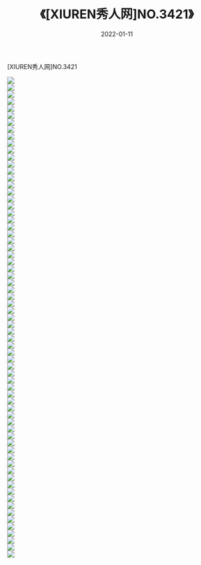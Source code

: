 ﻿---
layout: post
title:  《[XIUREN秀人网]NO.3421》
date:   2022-01-11
img: http://img.660000.xyz/Sharelink/秀人网/秀人网第04部分/[XIUREN秀人网]NO.3421/000.jpg
categories: [美女, 清纯, 唯美]
---

[XIUREN秀人网]NO.3421

 ![](http://img.660000.xyz/Sharelink/秀人网/秀人网第04部分/[XIUREN秀人网]NO.3421/001.jpg) <br>![](http://img.660000.xyz/Sharelink/秀人网/秀人网第04部分/[XIUREN秀人网]NO.3421/002.jpg) <br>![](http://img.660000.xyz/Sharelink/秀人网/秀人网第04部分/[XIUREN秀人网]NO.3421/003.jpg) <br>![](http://img.660000.xyz/Sharelink/秀人网/秀人网第04部分/[XIUREN秀人网]NO.3421/004.jpg) <br>![](http://img.660000.xyz/Sharelink/秀人网/秀人网第04部分/[XIUREN秀人网]NO.3421/005.jpg) <br>![](http://img.660000.xyz/Sharelink/秀人网/秀人网第04部分/[XIUREN秀人网]NO.3421/006.jpg) <br>![](http://img.660000.xyz/Sharelink/秀人网/秀人网第04部分/[XIUREN秀人网]NO.3421/007.jpg) <br>![](http://img.660000.xyz/Sharelink/秀人网/秀人网第04部分/[XIUREN秀人网]NO.3421/008.jpg) <br>![](http://img.660000.xyz/Sharelink/秀人网/秀人网第04部分/[XIUREN秀人网]NO.3421/009.jpg) <br>![](http://img.660000.xyz/Sharelink/秀人网/秀人网第04部分/[XIUREN秀人网]NO.3421/010.jpg) <br>![](http://img.660000.xyz/Sharelink/秀人网/秀人网第04部分/[XIUREN秀人网]NO.3421/011.jpg) <br>![](http://img.660000.xyz/Sharelink/秀人网/秀人网第04部分/[XIUREN秀人网]NO.3421/012.jpg) <br>![](http://img.660000.xyz/Sharelink/秀人网/秀人网第04部分/[XIUREN秀人网]NO.3421/013.jpg) <br>![](http://img.660000.xyz/Sharelink/秀人网/秀人网第04部分/[XIUREN秀人网]NO.3421/014.jpg) <br>![](http://img.660000.xyz/Sharelink/秀人网/秀人网第04部分/[XIUREN秀人网]NO.3421/015.jpg) <br>![](http://img.660000.xyz/Sharelink/秀人网/秀人网第04部分/[XIUREN秀人网]NO.3421/016.jpg) <br>![](http://img.660000.xyz/Sharelink/秀人网/秀人网第04部分/[XIUREN秀人网]NO.3421/017.jpg) <br>![](http://img.660000.xyz/Sharelink/秀人网/秀人网第04部分/[XIUREN秀人网]NO.3421/018.jpg) <br>![](http://img.660000.xyz/Sharelink/秀人网/秀人网第04部分/[XIUREN秀人网]NO.3421/019.jpg) <br>![](http://img.660000.xyz/Sharelink/秀人网/秀人网第04部分/[XIUREN秀人网]NO.3421/020.jpg) <br>![](http://img.660000.xyz/Sharelink/秀人网/秀人网第04部分/[XIUREN秀人网]NO.3421/021.jpg) <br>![](http://img.660000.xyz/Sharelink/秀人网/秀人网第04部分/[XIUREN秀人网]NO.3421/022.jpg) <br>![](http://img.660000.xyz/Sharelink/秀人网/秀人网第04部分/[XIUREN秀人网]NO.3421/023.jpg) <br>![](http://img.660000.xyz/Sharelink/秀人网/秀人网第04部分/[XIUREN秀人网]NO.3421/024.jpg) <br>![](http://img.660000.xyz/Sharelink/秀人网/秀人网第04部分/[XIUREN秀人网]NO.3421/025.jpg) <br>![](http://img.660000.xyz/Sharelink/秀人网/秀人网第04部分/[XIUREN秀人网]NO.3421/026.jpg) <br>![](http://img.660000.xyz/Sharelink/秀人网/秀人网第04部分/[XIUREN秀人网]NO.3421/027.jpg) <br>![](http://img.660000.xyz/Sharelink/秀人网/秀人网第04部分/[XIUREN秀人网]NO.3421/028.jpg) <br>![](http://img.660000.xyz/Sharelink/秀人网/秀人网第04部分/[XIUREN秀人网]NO.3421/029.jpg) <br>![](http://img.660000.xyz/Sharelink/秀人网/秀人网第04部分/[XIUREN秀人网]NO.3421/030.jpg) <br>![](http://img.660000.xyz/Sharelink/秀人网/秀人网第04部分/[XIUREN秀人网]NO.3421/031.jpg) <br>![](http://img.660000.xyz/Sharelink/秀人网/秀人网第04部分/[XIUREN秀人网]NO.3421/032.jpg) <br>![](http://img.660000.xyz/Sharelink/秀人网/秀人网第04部分/[XIUREN秀人网]NO.3421/033.jpg) <br>![](http://img.660000.xyz/Sharelink/秀人网/秀人网第04部分/[XIUREN秀人网]NO.3421/034.jpg) <br>![](http://img.660000.xyz/Sharelink/秀人网/秀人网第04部分/[XIUREN秀人网]NO.3421/035.jpg) <br>![](http://img.660000.xyz/Sharelink/秀人网/秀人网第04部分/[XIUREN秀人网]NO.3421/036.jpg) <br>![](http://img.660000.xyz/Sharelink/秀人网/秀人网第04部分/[XIUREN秀人网]NO.3421/037.jpg) <br>![](http://img.660000.xyz/Sharelink/秀人网/秀人网第04部分/[XIUREN秀人网]NO.3421/038.jpg) <br>![](http://img.660000.xyz/Sharelink/秀人网/秀人网第04部分/[XIUREN秀人网]NO.3421/039.jpg) <br>![](http://img.660000.xyz/Sharelink/秀人网/秀人网第04部分/[XIUREN秀人网]NO.3421/040.jpg) <br>![](http://img.660000.xyz/Sharelink/秀人网/秀人网第04部分/[XIUREN秀人网]NO.3421/041.jpg) <br>![](http://img.660000.xyz/Sharelink/秀人网/秀人网第04部分/[XIUREN秀人网]NO.3421/042.jpg) <br>![](http://img.660000.xyz/Sharelink/秀人网/秀人网第04部分/[XIUREN秀人网]NO.3421/043.jpg) <br>![](http://img.660000.xyz/Sharelink/秀人网/秀人网第04部分/[XIUREN秀人网]NO.3421/044.jpg) <br>![](http://img.660000.xyz/Sharelink/秀人网/秀人网第04部分/[XIUREN秀人网]NO.3421/045.jpg) <br>![](http://img.660000.xyz/Sharelink/秀人网/秀人网第04部分/[XIUREN秀人网]NO.3421/046.jpg) <br>![](http://img.660000.xyz/Sharelink/秀人网/秀人网第04部分/[XIUREN秀人网]NO.3421/047.jpg) <br>![](http://img.660000.xyz/Sharelink/秀人网/秀人网第04部分/[XIUREN秀人网]NO.3421/048.jpg) <br>![](http://img.660000.xyz/Sharelink/秀人网/秀人网第04部分/[XIUREN秀人网]NO.3421/049.jpg) <br>![](http://img.660000.xyz/Sharelink/秀人网/秀人网第04部分/[XIUREN秀人网]NO.3421/050.jpg) <br>![](http://img.660000.xyz/Sharelink/秀人网/秀人网第04部分/[XIUREN秀人网]NO.3421/051.jpg) <br>![](http://img.660000.xyz/Sharelink/秀人网/秀人网第04部分/[XIUREN秀人网]NO.3421/052.jpg) <br>![](http://img.660000.xyz/Sharelink/秀人网/秀人网第04部分/[XIUREN秀人网]NO.3421/053.jpg) <br>![](http://img.660000.xyz/Sharelink/秀人网/秀人网第04部分/[XIUREN秀人网]NO.3421/054.jpg) <br>![](http://img.660000.xyz/Sharelink/秀人网/秀人网第04部分/[XIUREN秀人网]NO.3421/055.jpg) <br>![](http://img.660000.xyz/Sharelink/秀人网/秀人网第04部分/[XIUREN秀人网]NO.3421/056.jpg) <br>![](http://img.660000.xyz/Sharelink/秀人网/秀人网第04部分/[XIUREN秀人网]NO.3421/057.jpg) <br>![](http://img.660000.xyz/Sharelink/秀人网/秀人网第04部分/[XIUREN秀人网]NO.3421/058.jpg) <br>![](http://img.660000.xyz/Sharelink/秀人网/秀人网第04部分/[XIUREN秀人网]NO.3421/059.jpg) <br>![](http://img.660000.xyz/Sharelink/秀人网/秀人网第04部分/[XIUREN秀人网]NO.3421/060.jpg) <br>![](http://img.660000.xyz/Sharelink/秀人网/秀人网第04部分/[XIUREN秀人网]NO.3421/061.jpg) <br>![](http://img.660000.xyz/Sharelink/秀人网/秀人网第04部分/[XIUREN秀人网]NO.3421/062.jpg) <br>![](http://img.660000.xyz/Sharelink/秀人网/秀人网第04部分/[XIUREN秀人网]NO.3421/063.jpg) <br>![](http://img.660000.xyz/Sharelink/秀人网/秀人网第04部分/[XIUREN秀人网]NO.3421/064.jpg) <br>![](http://img.660000.xyz/Sharelink/秀人网/秀人网第04部分/[XIUREN秀人网]NO.3421/065.jpg) <br>![](http://img.660000.xyz/Sharelink/秀人网/秀人网第04部分/[XIUREN秀人网]NO.3421/066.jpg) <br>![](http://img.660000.xyz/Sharelink/秀人网/秀人网第04部分/[XIUREN秀人网]NO.3421/067.jpg) <br>![](http://img.660000.xyz/Sharelink/秀人网/秀人网第04部分/[XIUREN秀人网]NO.3421/068.jpg) <br>![](http://img.660000.xyz/Sharelink/秀人网/秀人网第04部分/[XIUREN秀人网]NO.3421/069.jpg) <br>